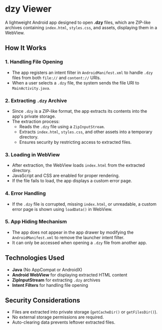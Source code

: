 # dzy Viewer  

A lightweight Android app designed to open **.dzy** files, which are ZIP-like archives containing `index.html`, `styles.css`, and assets, displaying them in a WebView.  

## How It Works

### 1. Handling File Opening  
- The app registers an intent filter in `AndroidManifest.xml` to handle `.dzy` files from both `file://` and `content://` URIs.  
- When a user selects a `.dzy` file, the system sends the file URI to `MainActivity.java`.  

### 2. Extracting `.dzy` Archive  
- Since `.dzy` is a ZIP-like format, the app extracts its contents into the app's private storage.  
- The extraction process:  
  - Reads the `.dzy` file using a `ZipInputStream`.  
  - Extracts `index.html`, `styles.css`, and other assets into a temporary directory.  
  - Ensures security by restricting access to extracted files.  

### 3. Loading in WebView  
- After extraction, the WebView loads `index.html` from the extracted directory.  
- JavaScript and CSS are enabled for proper rendering.  
- If the file fails to load, the app displays a custom error page.  

### 4. Error Handling  
- If the `.dzy` file is corrupted, missing `index.html`, or unreadable, a custom error page is shown using `loadData()` in WebView.  

### 5. App Hiding Mechanism  
- The app does not appear in the app drawer by modifying the `AndroidManifest.xml` to remove the launcher intent filter.  
- It can only be accessed when opening a `.dzy` file from another app.  

## Technologies Used  
- **Java** (No AppCompat or AndroidX)  
- **Android WebView** for displaying extracted HTML content  
- **ZipInputStream** for extracting `.dzy` archives  
- **Intent Filters** for handling file opening  

## Security Considerations  
- Files are extracted into private storage (`getCacheDir()` or `getFilesDir()`).  
- No external storage permissions are required.  
- Auto-clearing data prevents leftover extracted files. 
